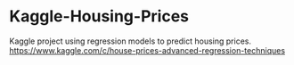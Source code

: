 # Kaggle-Housing-Prices
Kaggle project using regression models to predict housing prices.
https://www.kaggle.com/c/house-prices-advanced-regression-techniques
